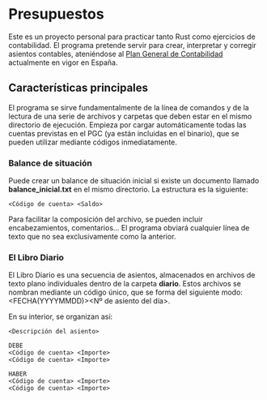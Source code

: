# Presupuestos
Este es un proyecto personal para practicar tanto Rust como ejercicios de contabilidad.
El programa pretende servir para crear, interpretar y corregir asientos contables, ateniéndose al [Plan General de Contabilidad](https://www.boe.es/buscar/act.php?id=BOE-A-2007-19884) actualmente en vigor en España.

## Características principales
El programa se sirve fundamentalmente de la línea de comandos y de la lectura de una serie de archivos y carpetas que deben estar en el mismo directorio de ejecución.
Empieza por cargar automáticamente todas las cuentas previstas en el PGC (ya están incluidas en el binario), que se pueden utilizar mediante códigos inmediatamente.

### Balance de situación
Puede crear un balance de situación inicial si existe un documento llamado **balance_inicial.txt** en el mismo directorio. La estructura es la siguiente:
```
<Código de cuenta> <Saldo>
```
Para facilitar la composición del archivo, se pueden incluir encabezamientos, comentarios... El programa obviará cualquier línea de texto que no sea exclusivamente como la anterior.

### El Libro Diario
El Libro Diario es una secuencia de asientos, almacenados en archivos de texto plano individuales dentro de la carpeta **diario**. Estos archivos se nombran mediante un código único, que se forma del siguiente modo: <FECHA(YYYYMMDD)><Nº de asiento del día>.

En su interior, se organizan así:

```
<Descripción del asiento>

DEBE
<Código de cuenta> <Importe>
<Código de cuenta> <Importe>

HABER
<Código de cuenta> <Importe>
<Código de cuenta> <Importe>

```